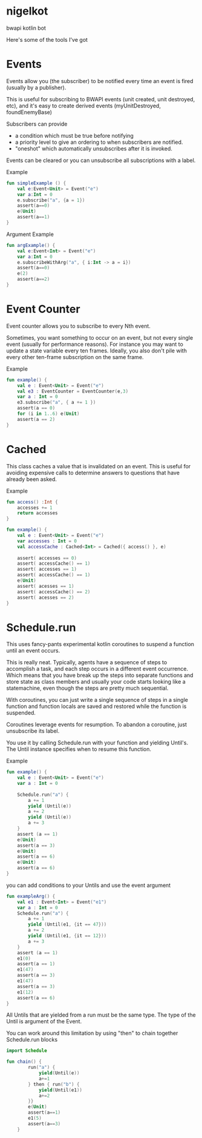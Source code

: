 # nigelkot
bwapi kotlin bot

Here's some of the tools I've got

# Events

Events allow you (the subscriber) to be notified every time an event is fired (usually by a publisher).

This is useful for subscribing to BWAPI events (unit created, unit destroyed, etc), and it's easy to create derived events (myUnitDestroyed, foundEnemyBase)

Subscribers can provide
* a condition which must be true before notifying
* a priority level to give an ordering to when subscribers are notified.
* "oneshot" which automatically unsubscribes after it is invoked.

Events can be cleared or you can unsubscribe all subscriptions with a label.

Example
```kotlin
fun simpleExample () {
    val e:Event<Unit> = Event("e")
    var a:Int = 0
    e.subscribe("a", {a = 1})
    assert(a==0)
    e(Unit)
    assert(a==1)
}
```

Argument Example
```kotlin
fun argExample() {
    val e:Event<Int> = Event("e")
    var a:Int = 0
    e.subscribeWithArg("a", { i:Int -> a = i})
    assert(a==0)
    e(2)
    assert(a==2)
}
```

# Event Counter
Event counter allows you to subscribe to every Nth event.

Sometimes, you want something to occur on an event, but not every single event (usually for performance reasons). For instance you may want to update a state variable every ten frames. Ideally, you also don't pile with every other ten-frame subscription on the same frame.

Example
```kotlin
fun example() {
    val e : Event<Unit> = Event("e")
    val e3 : EventCounter = EventCounter(e,3)
    var a : Int = 0
    e3.subscribe("a", { a += 1 })
    assert(a == 0)
    for (i in 1..6) e(Unit)
    assert(a == 2)
}
```

# Cached
This class caches a value that is invalidated on an event. This is useful for avoiding expensive calls to determine answers to questions that have already been asked.

Example
```kotlin
fun access() :Int {
    accesses += 1
    return accesses
}

fun example() {
    val e : Event<Unit> = Event("e")
    var accesses : Int = 0
    val accessCache : Cached<Int> = Cached({ access() }, e)
    
    assert( accesses == 0)
    assert( accessCache() == 1)
    assert( accesses == 1)
    assert( accessCache() == 1)
    e(Unit)
    assert( acesses == 1)
    assert( accessCache() == 2)
    assert( acesses == 2)
}
```

# Schedule.run

This uses fancy-pants experimental kotlin coroutines to suspend a function until an event occurs.

This is really neat. Typically, agents have a sequence of steps to accomplish a task, and each step occurs in a different event occurrence. Which means that you have break up the steps into separate functions and store state as class members and usually your code starts looking like a statemachine, even though the steps are pretty much sequential.

With coroutines, you can just write a single sequence of steps in a single function and function locals are saved and restored while the function is suspended.

Coroutines leverage events for resumption. To abandon a coroutine, just unsubscribe its label.

You use it by calling Schedule.run with your function and yielding Until's. The Until instance specifies when to resume this function.

Example
```kotlin
fun example() {
    val e : Event<Unit> = Event("e")
    var a : Int = 0
    
    Schedule.run("a") {
        a += 1
        yield (Until(e))
        a += 2
        yield (Until(e))
        a += 3
    }
    assert (a == 1)
    e(Unit)
    assert(a == 3)
    e(Unit) 
    assert(a == 6)
    e(Unit)
    assert(a == 6)
}
```

you can add conditions to your Untils and use the event argument

```kotlin
fun exampleArg() {
    val e1 : Event<Int> = Event("e1")
    var a : Int = 0
    Schedule.run("a") {
        a += 1
        yield (Until(e1, {it == 47}))
        a += 2
        yield (Until(e1, {it == 12}))
        a += 3
    }
    assert (a == 1)
    e1(0)
    assert(a == 1)
    e1(47)
    assert(a == 3)
    e1(47)
    assert(a == 3)
    e1(12)
    assert(a == 6)
}
```

All Untils that are yielded from a run must be the same type. The type of the Until is argument of the Event.

You can work around this limitation by using "then" to chain together Schedule.run blocks

```kotlin
import Schedule

fun chain() {
        run("a") {
            yield(Until(e))
            a+=1
        } then { run("b") {
            yield(Until(e1))
            a+=2
        }}
        e(Unit)
        assert(a==1)
        e1(5)
        assert(a==3)
    }
```
